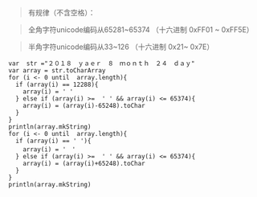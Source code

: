 > 有规律（不含空格）：

> 全角字符unicode编码从65281~65374 （十六进制 0xFF01 ~ 0xFF5E）

> 半角字符unicode编码从33~126 （十六进制 0x21~ 0x7E）

```
var  str ="２０１８　ｙａｅｒ　８　ｍｏｎｔｈ　２４　ｄａｙ"
var array = str.toCharArray
for (i <- 0 until  array.length){
  if (array(i) == 12288){
	array(i) = ' '
  } else if (array(i) >=  ' ' && array(i) <= 65374){
	array(i) = (array(i)-65248).toChar
  }
}
println(array.mkString)
for (i <- 0 until  array.length){
  if (array(i) == ' '){
	array(i) = '　'
  } else if (array(i) >=  ' ' && array(i) <= 65374){
	array(i) = (array(i)+65248).toChar
  }
}
println(array.mkString)
```